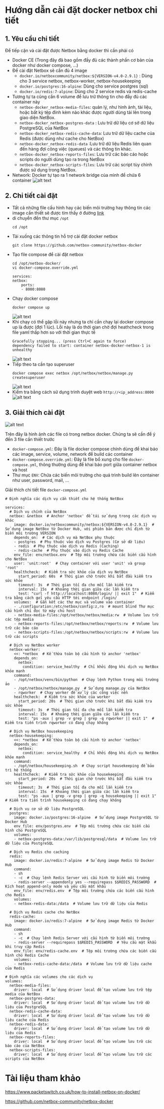 # Hướng dẫn cài đặt docker netbox chi tiết 
## 1. Yêu cầu chi tiết
Để tiếp cận và cài đặt được Netbox bằng docker thì cần phải có 
- Docker CE (Trong đây đã bao gồm đầy đủ các thành phần cơ bản của docker như docker compose, ...) 
- Để cài đặt Netbox sẽ cần đủ 4 image 
  - `docker.io/netboxcommunity/netbox:${VERSION-v4.0-2.9.1}` : Dùng cho 3 service netbox, netbox-worker, netbox-housekeeping
  - `docker.io/postgres:16-alpine`: Dùng cho service postgres (sql)
  - `docker.io/redis:7-alpine`: Dùng cho 2 service redis và redis-cache
- Tương tự ta cũng cần 6 volume để lưu trữ thông tin cho đầy đủ các container này
  - `netbox-docker_netbox-media-files`: quản lý, như hình ảnh, tài liệu, hoặc bất kỳ tệp đính kèm nào khác được người dùng tải lên trong giao diện NetBox.
  - `netbox-docker_netbox-postgres-data` : Lưu trữ dữ liệu cơ sở dữ liệu PostgreSQL của NetBox
  - `netbox-docker_netbox-redis-cache-data`: Lưu trữ dữ liệu cache của Redis (được dùng như cache cho NetBox)
  - `netbox-docker_netbox-redis-data` :Lưu trữ dữ liệu Redis liên quan đến hàng đợi công việc (queues) và các thông tin khác.
  - `netbox-docker_netbox-reports-files`: Lưu trữ các báo cáo hoặc scripts do người dùng tạo ra trong NetBox
  - `netbox-docker_netbox-scripts-files`: Lưu trữ các script tùy chỉnh được sử dụng trong NetBox.
- Network: Docker tự tạo ra 1 network bridge của mình để chứa 6 container 
  ![alt text](../anh/Screenshot_31.png)
## 2. Chi tiết cài đặt
- Tất cả những file cấu hình hay các biến môi trường hay thông tin các image cần thiết sẽ được tím thấy ở đường [link](https://github.com/netbox-community/netbox-docker)
- di chuyển đến thư mục `/opt`
  ```
  cd /opt
  ```
- Tải xuống các thông tin hỗ trợ cài đặt docker netbox
  ```
  git clone https://github.com/netbox-community/netbox-docker
  ```
- Tạo file compose để cài đặt netbox
  ```
  cd /opt/netbox-docker/
  vi docker-compose.override.yml
  ```
    ```
    services:
    netbox:
        ports:
        - 8000:8080
    ```
- Chạy docker compose 
  ```
  docker compose up
  ```
  ![alt text](../anh/Screenshot_32.png)
- Khi chạy có thể gặp lỗi này nhưng ta chỉ cần chạy lại docker compose up là được (đợi 1 lúc). Lỗi này là do thời gian chờ đợi heathcheck trong file yaml thấp hơn so với thời gian thực tế
  ```
  Gracefully stopping... (press Ctrl+C again to force)
  dependency failed to start: container netbox-docker-netbox-1 is unhealthy
  ```
  ![alt text](../anh/Screenshot_33.png)
- Tiếp theo ta cần tạo superuser
  ```
  docker compose exec netbox /opt/netbox/netbox/manage.py createsuperuser
  ```
  ![alt text](../anh/Screenshot_34.png)
- Kiểm tra bằng cách sử dụng trình duyệt web `http://<ip_address:8000`
  ![alt text](anh/Screenshot_35.png)
## 3. Giải thích cài đặt
![alt text](../anh/Screenshot_36.png)

Trên đây là hình ảnh các file có trong netbox docker. Chúng ta sẽ cần để ý đến 3 file cần thiết trước
- `docker-compose.yml`: Đây là file docker compose chính dùng để khai báo các image, service, volume, network để build các container
- `docker-compose.override.yml`: Đây là file bổ xung cho file `docker-compose.yml`, thông thường dùng để khai báo port giữa container netbox và host
- Thư mục `ENV`: Chứa các biến môi trường cho quá trình build lên container như user, password, mail, ...

Giải thích chi tiết file `docker-compose.yml`

```
# Định nghĩa các dịch vụ cần thiết cho hệ thống NetBox

services:
  # Dịch vụ chính của NetBox
  netbox: &netbox  # Anchor 'netbox' để tái sử dụng trong các dịch vụ khác
    image: docker.io/netboxcommunity/netbox:${VERSION-v4.0-2.9.1}  # Sử dụng image NetBox từ Docker Hub, với phiên bản được chỉ định từ biến môi trường VERSION
    depends_on:  # Các dịch vụ mà NetBox phụ thuộc
    - postgres  # Phụ thuộc vào dịch vụ Postgres (Cơ sở dữ liệu)
    - redis  # Phụ thuộc vào dịch vụ Redis (Caching)
    - redis-cache  # Phụ thuộc vào dịch vụ Redis Cache
    env_file: env/netbox.env  # Tệp môi trường chứa các biến cấu hình cho NetBox
    user: 'unit:root'  # Chạy container với user 'unit' và group 'root'
    healthcheck:  # Kiểm tra sức khỏe của dịch vụ NetBox
      start_period: 60s  # Thời gian chờ trước khi bắt đầu kiểm tra sức khỏe
      timeout: 3s  # Thời gian tối đa cho mỗi lần kiểm tra
      interval: 15s  # Khoảng thời gian giữa các lần kiểm tra
      test: "curl -f http://localhost:8080/login/ || exit 1"  # Kiểm tra bằng cách gửi yêu cầu HTTP tới endpoint /login/
    volumes:  # Gắn kết các thư mục và volume vào container
    - ./configuration:/etc/netbox/config:z,ro  # mount blind Thư mục cấu hình chỉ đọc từ máy chủ host
    - netbox-media-files:/opt/netbox/netbox/media:rw  # Volume lưu trữ các tệp media
    - netbox-reports-files:/opt/netbox/netbox/reports:rw  # Volume lưu trữ các báo cáo
    - netbox-scripts-files:/opt/netbox/netbox/scripts:rw  # Volume lưu trữ các scripts

  # Dịch vụ NetBox worker
  netbox-worker:
    <<: *netbox  # Kế thừa toàn bộ cấu hình từ anchor 'netbox'
    depends_on:
      netbox:
        condition: service_healthy  # Chỉ khởi động khi dịch vụ NetBox khỏe mạnh
    command:
    - /opt/netbox/venv/bin/python  # Chạy lệnh Python trong môi trường ảo
    - /opt/netbox/netbox/manage.py  # Sử dụng manage.py của NetBox
    - rqworker  # Chạy worker để xử lý các công việc nền
    healthcheck:  # Kiểm tra sức khỏe của worker
      start_period: 20s  # Thời gian chờ trước khi bắt đầu kiểm tra sức khỏe
      timeout: 3s  # Thời gian tối đa cho mỗi lần kiểm tra
      interval: 15s  # Khoảng thời gian giữa các lần kiểm tra
      test: "ps -aux | grep -v grep | grep -q rqworker || exit 1"  # Kiểm tra tiến trình rqworker có đang chạy không

  # Dịch vụ NetBox housekeeping
  netbox-housekeeping:
    <<: *netbox  # Kế thừa toàn bộ cấu hình từ anchor 'netbox'
    depends_on:
      netbox:
        condition: service_healthy  # Chỉ khởi động khi dịch vụ NetBox khỏe mạnh
    command:
    - /opt/netbox/housekeeping.sh  # Chạy script housekeeping để bảo trì hệ thống
    healthcheck:  # Kiểm tra sức khỏe của housekeeping
      start_period: 20s  # Thời gian chờ trước khi bắt đầu kiểm tra sức khỏe
      timeout: 3s  # Thời gian tối đa cho mỗi lần kiểm tra
      interval: 15s  # Khoảng thời gian giữa các lần kiểm tra
      test: "ps -aux | grep -v grep | grep -q housekeeping || exit 1"  # Kiểm tra tiến trình housekeeping có đang chạy không

  # Dịch vụ cơ sở dữ liệu PostgreSQL
  postgres:
    image: docker.io/postgres:16-alpine  # Sử dụng image PostgreSQL từ Docker Hub
    env_file: env/postgres.env  # Tệp môi trường chứa các biến cấu hình cho PostgreSQL
    volumes:
    - netbox-postgres-data:/var/lib/postgresql/data  # Volume lưu trữ dữ liệu của PostgreSQL

  # Dịch vụ Redis cho caching
  redis:
    image: docker.io/redis:7-alpine  # Sử dụng image Redis từ Docker Hub
    command:
    - sh
    - -c  # Chạy lệnh Redis Server với cấu hình từ biến môi trường
    - redis-server --appendonly yes --requirepass $$REDIS_PASSWORD  # Kích hoạt append-only mode và yêu cầu mật khẩu
    env_file: env/redis.env  # Tệp môi trường chứa các biến cấu hình cho Redis
    volumes:
    - netbox-redis-data:/data  # Volume lưu trữ dữ liệu của Redis

  # Dịch vụ Redis cache cho NetBox
  redis-cache:
    image: docker.io/redis:7-alpine  # Sử dụng image Redis từ Docker Hub
    command:
    - sh
    - -c  # Chạy lệnh Redis Server với cấu hình từ biến môi trường
    - redis-server --requirepass $$REDIS_PASSWORD  # Yêu cầu mật khẩu khi truy cập Redis
    env_file: env/redis-cache.env  # Tệp môi trường chứa các biến cấu hình cho Redis Cache
    volumes:
    - netbox-redis-cache-data:/data  # Volume lưu trữ dữ liệu cache của Redis

# Định nghĩa các volumes cho các dịch vụ
volumes:
  netbox-media-files:
    driver: local  # Sử dụng driver local để tạo volume lưu trữ tệp media của NetBox
  netbox-postgres-data:
    driver: local  # Sử dụng driver local để tạo volume lưu trữ dữ liệu của PostgreSQL
  netbox-redis-cache-data:
    driver: local  # Sử dụng driver local để tạo volume lưu trữ dữ liệu cache của Redis
  netbox-redis-data:
    driver: local  # Sử dụng driver local để tạo volume lưu trữ dữ liệu của Redis
  netbox-reports-files:
    driver: local  # Sử dụng driver local để tạo volume lưu trữ các báo cáo của NetBox
  netbox-scripts-files:
    driver: local  # Sử dụng driver local để tạo volume lưu trữ các scripts của NetBox
```
# Tài liệu tham khảo
https://www.packetswitch.co.uk/how-to-install-netbox-on-docker/

https://github.com/netbox-community/netbox-docker
